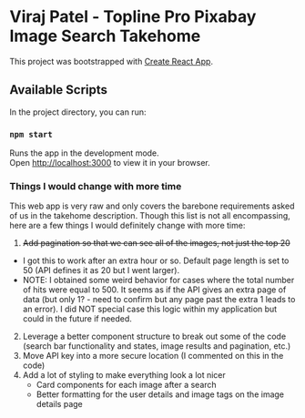 # Viraj Patel - Topline Pro Pixabay Image Search Takehome

This project was bootstrapped with [Create React App](https://github.com/facebook/create-react-app).

## Available Scripts

In the project directory, you can run:

### `npm start`

Runs the app in the development mode.\
Open [http://localhost:3000](http://localhost:3000) to view it in your browser.

### Things I would change with more time

This web app is very raw and only covers the barebone requirements asked of us in the takehome description. Though this list is not all encompassing, here are a few things I would definitely change with more time:

1. ~~Add pagination so that we can see all of the images, not just the top 20~~

- I got this to work after an extra hour or so. Default page length is set to 50 (API defines it as 20 but I went larger).
- NOTE: I obtained some weird behavior for cases where the total number of hits were equal to 500. It seems as if the API gives an extra page of data (but only 1? - need to confirm but any page past the extra 1 leads to an error). I did NOT special case this logic within my application but could in the future if needed.

2. Leverage a better component structure to break out some of the code (search bar functionality and states, image results and pagination, etc.)
3. Move API key into a more secure location (I commented on this in the code)
4. Add a lot of styling to make everything look a lot nicer
   - Card components for each image after a search
   - Better formatting for the user details and image tags on the image details page
